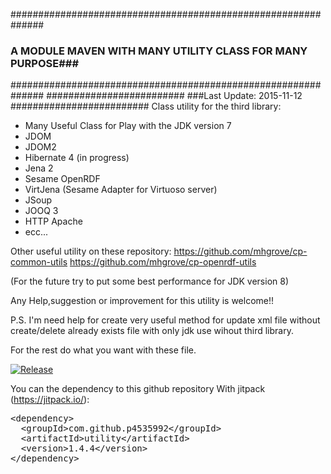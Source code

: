 ##############################################################
### A MODULE MAVEN WITH MANY UTILITY CLASS FOR MANY PURPOSE###
##############################################################
#########################
###Last Update: 2015-11-12
#########################
Class utility for the third library:
- Many Useful Class for Play with the JDK version 7
- JDOM
- JDOM2
- Hibernate 4 (in progress)
- Jena 2
- Sesame OpenRDF
- VirtJena (Sesame Adapter for Virtuoso server)
- JSoup
- JOOQ 3
- HTTP Apache
- ecc...

Other useful utility on these repository:
https://github.com/mhgrove/cp-common-utils
https://github.com/mhgrove/cp-openrdf-utils

(For the future try to put some best performance for JDK version 8)

Any Help,suggestion or improvement for this utility is welcome!!

P.S. I'm need help for create very useful method for update xml file without create/delete already exists file
with only jdk use wihout third library.

For the rest do what you want with these file.

[![Release](https://img.shields.io/github/release/p4535992/utility.svg?label=maven)](https://jitpack.io/p4535992/utility)

You can the dependency to this github repository With jitpack (https://jitpack.io/):

<!-- Put the Maven coordinates in your HTML: -->
 <pre class="prettyprint">&lt;dependency&gt;
  &lt;groupId&gt;com.github.p4535992&lt;/groupId&gt;
  &lt;artifactId&gt;utility&lt;/artifactId&gt;
  &lt;version&gt;<span id="latest_release">1.4.4</span>&lt;/version&gt;
&lt;/dependency&gt;  </pre>

<!-- Add this script to update "latest_release" span to latest version -->
<script>
      var user = 'p4535992'; // Replace with your user/repo
      var repo = 'utility'

      var xmlhttp = new XMLHttpRequest();
      xmlhttp.onreadystatechange = function() {
          if (xmlhttp.readyState == 4 && xmlhttp.status == 200) {
              var myArr = JSON.parse(xmlhttp.responseText);
              populateRelease(myArr);
          }
      }
      xmlhttp.open("GET", "https://api.github.com/repos/" user + "/" + repo + "/releases", true);
      xmlhttp.send();

      function populateRelease(arr) {
          var release = arr[0].tag_name;
          document.getElementById("latest_release").innerHTML = release;
      }
</script>
